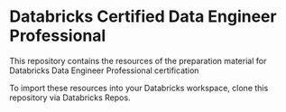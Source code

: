 # Databricks Certified Data Engineer Professional

This repository contains the resources of the preparation material for Databricks Data Engineer Professional certification 


To import these resources into your Databricks workspace, clone this repository via Databricks Repos.

